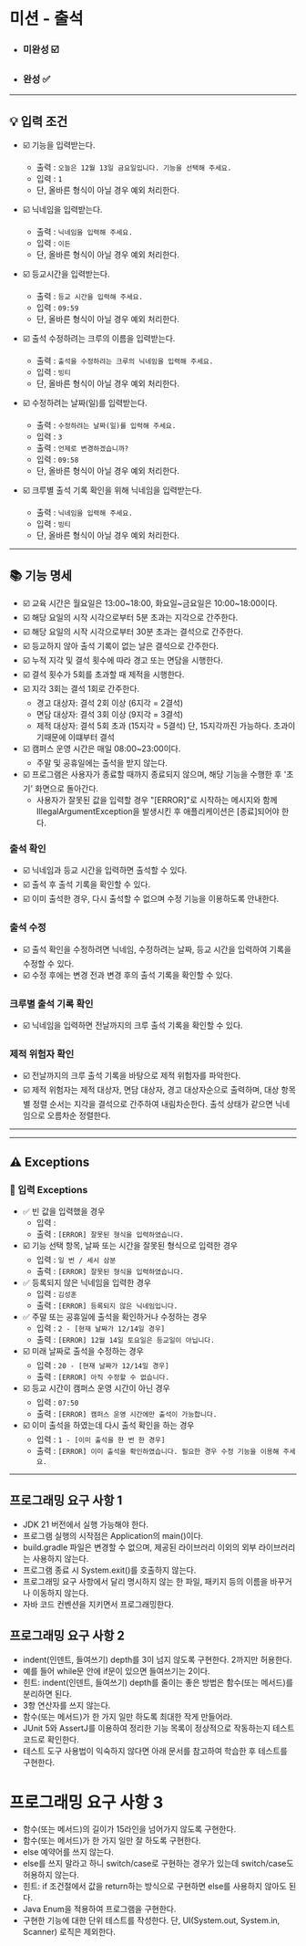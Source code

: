 # 미션 - 출석 

- ### 미완성 ☑️
- ### 완성 ✅


---
## 💡 입력 조건

- ☑️ 기능을 입력받는다. 
    - 출력 : `오늘은 12월 13일 금요일입니다. 기능을 선택해 주세요.`
    - 입력 : `1`
    - 단, 올바른 형식이 아닐 경우 예외 처리한다.

- ☑️ 닉네임을 입력받는다.
    - 출력 : `닉네임을 입력해 주세요.`
    - 입력 : `이든`
    - 단, 올바른 형식이 아닐 경우 예외 처리한다.

- ☑️ 등교시간을 입력받는다.
    - 출력 : `등교 시간을 입력해 주세요.`
    - 입력 : `09:59`
    - 단, 올바른 형식이 아닐 경우 예외 처리한다.

- ☑️ 출석 수정하려는 크루의 이름을 입력받는다.
    - 출력 : `출석을 수정하려는 크루의 닉네임을 입력해 주세요.`
    - 입력 : `빙티`
    - 단, 올바른 형식이 아닐 경우 예외 처리한다.

- ☑️ 수정하려는 날짜(일)를 입력받는다.
    - 출력 : `수정하려는 날짜(일)를 입력해 주세요.`
    - 입력 : `3`
    - 출력 : `언제로 변경하겠습니까?`
    - 입력 : `09:58`
    - 단, 올바른 형식이 아닐 경우 예외 처리한다.

- ☑️ 크루별 출석 기록 확인을 위해 닉네임을 입력받는다.
    - 출력 : `닉네임을 입력해 주세요.`
    - 입력 : `빙티`
    - 단, 올바른 형식이 아닐 경우 예외 처리한다.

---


## 📚 기능 명세
- ☑️ 교육 시간은 월요일은 13:00~18:00, 화요일~금요일은 10:00~18:00이다.
- ☑️ 해당 요일의 시작 시각으로부터 5분 초과는 지각으로 간주한다.
- ☑️ 해당 요일의 시작 시각으로부터 30분 초과는 결석으로 간주한다.
- ☑️ 등교하지 않아 출석 기록이 없는 날은 결석으로 간주한다.
- ☑️ 누적 지각 및 결석 횟수에 따라 경고 또는 면담을 시행한다.
- ☑️ 결석 횟수가 5회를 초과할 때 제적을 시행한다.
- ☑️ 지각 3회는 결석 1회로 간주한다.
  - 경고 대상자: 결석 2회 이상 (6지각 = 2결석)
  - 면담 대상자: 결석 3회 이상 (9지각 = 3결석)
  - 제적 대상자: 결석 5회 초과 (15지각 = 5결석) 단, 15지각까진 가능하다. 초과이기때문에 이떄부터 결석
- ☑️ 캠퍼스 운영 시간은 매일 08:00~23:00이다.
  - 주말 및 공휴일에는 출석을 받지 않는다.
- ☑️ 프로그램은 사용자가 종료할 때까지 종료되지 않으며, 해당 기능을 수행한 후 '초기' 화면으로 돌아간다.
  - 사용자가 잘못된 값을 입력할 경우 "[ERROR]"로 시작하는 메시지와 함께 IllegalArgumentException을 발생시킨 후 애플리케이션은 [종료]되어야 한다.


### 출석 확인
- ☑️ 닉네임과 등교 시간을 입력하면 출석할 수 있다.
- ☑️ 출석 후 출석 기록을 확인할 수 있다. 
- ☑️ 이미 출석한 경우, 다시 출석할 수 없으며 수정 기능을 이용하도록 안내한다.


### 출석 수정
- ☑️ 출석 확인을 수정하려면 닉네임, 수정하려는 날짜, 등교 시간을 입력하여 기록을 수정할 수 있다.
- ☑️ 수정 후에는 변경 전과 변경 후의 출석 기록을 확인할 수 있다.


### 크루별 출석 기록 확인
- ☑️ 닉네임을 입력하면 전날까지의 크루 출석 기록을 확인할 수 있다.

### 제적 위험자 확인
- ☑️ 전날까지의 크루 출석 기록을 바탕으로 제적 위험자를 파악한다.
- ☑️ 제적 위험자는 제적 대상자, 면담 대상자, 경고 대상자순으로 출력하며, 대상 항목별 정렬 순서는 지각을 결석으로 간주하여 내림차순한다. 출석 상태가 같으면 닉네임으로 오름차순 정렬한다.

---


---
## ⚠️ Exceptions
### 📕 입력 Exceptions
- ✅ 빈 값을 입력했을 경우
  - 입력 : ` `
  - 출력 : `[ERROR] 잘못된 형식을 입력하였습니다.`
- ☑️ 기능 선택 항목, 날짜 또는 시간을 잘못된 형식으로 입력한 경우
    - 입력 : `일 번 / 세시 삼분`
    - 출력 : `[ERROR] 잘못된 형식을 입력하였습니다.`
- ✅ 등록되지 않은 닉네임을 입력한 경우
    - 입력 : `김성훈`
    - 출력 : `[ERROR] 등록되지 않은 닉네임입니다.`
- ✅ 주말 또는 공휴일에 출석을 확인하거나 수정하는 경우
    - 입력 : `2 - [현재 날짜가 12/14일 경우]`
    - 출력 : `[ERROR] 12월 14일 토요일은 등교일이 아닙니다.`
- ☑️ 미래 날짜로 출석을 수정하는 경우
    - 입력 : `20 - [현재 날짜가 12/14일 경우]`
    - 출력 : `[ERROR] 아직 수정할 수 없습니다.`
- ☑️ 등교 시간이 캠퍼스 운영 시간이 아닌 경우
    - 입력 : `07:50`
    - 출력 : `[ERROR] 캠퍼스 운영 시간에만 출석이 가능합니다.`
- ☑️ 이미 출석을 하였는데 다시 출석 확인을 하는 경우
    - 입력 : `1 - [이미 출석을 한 번 한 경우]`
    - 출력 : `[ERROR] 이미 출석을 확인하였습니다. 필요한 경우 수정 기능을 이용해 주세요.`

---


## 프로그래밍 요구 사항 1
- JDK 21 버전에서 실행 가능해야 한다.
- 프로그램 실행의 시작점은 Application의 main()이다.
- build.gradle 파일은 변경할 수 없으며, 제공된 라이브러리 이외의 외부 라이브러리는 사용하지 않는다.
- 프로그램 종료 시 System.exit()를 호출하지 않는다.
- 프로그래밍 요구 사항에서 달리 명시하지 않는 한 파일, 패키지 등의 이름을 바꾸거나 이동하지 않는다.
- 자바 코드 컨벤션을 지키면서 프로그래밍한다.

## 프로그래밍 요구 사항 2
- indent(인덴트, 들여쓰기) depth를 3이 넘지 않도록 구현한다. 2까지만 허용한다.
- 예를 들어 while문 안에 if문이 있으면 들여쓰기는 2이다.
- 힌트: indent(인덴트, 들여쓰기) depth를 줄이는 좋은 방법은 함수(또는 메서드)를 분리하면 된다.
- 3항 연산자를 쓰지 않는다.
- 함수(또는 메서드)가 한 가지 일만 하도록 최대한 작게 만들어라.
- JUnit 5와 AssertJ를 이용하여 정리한 기능 목록이 정상적으로 작동하는지 테스트 코드로 확인한다.
- 테스트 도구 사용법이 익숙하지 않다면 아래 문서를 참고하여 학습한 후 테스트를 구현한다.

# 프로그래밍 요구 사항 3
- 함수(또는 메서드)의 길이가 15라인을 넘어가지 않도록 구현한다.
- 함수(또는 메서드)가 한 가지 일만 잘 하도록 구현한다.
- else 예약어를 쓰지 않는다.
- else를 쓰지 말라고 하니 switch/case로 구현하는 경우가 있는데 switch/case도 허용하지 않는다.
- 힌트: if 조건절에서 값을 return하는 방식으로 구현하면 else를 사용하지 않아도 된다.
- Java Enum을 적용하여 프로그램을 구현한다.
- 구현한 기능에 대한 단위 테스트를 작성한다. 단, UI(System.out, System.in, Scanner) 로직은 제외한다.